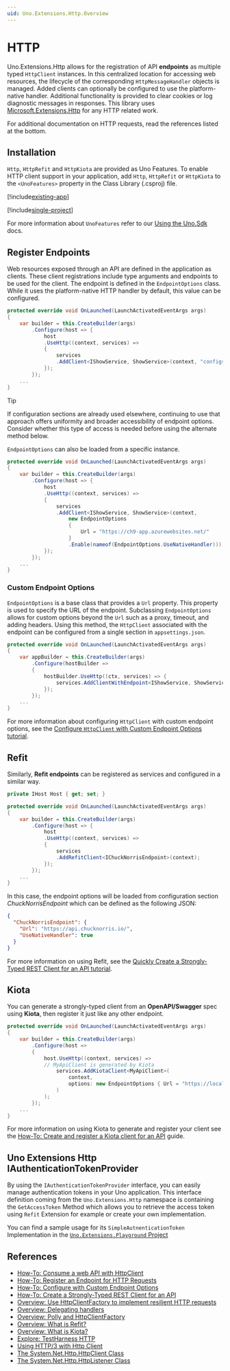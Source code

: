 ```yaml
---
uid: Uno.Extensions.Http.Overview
---
```

# HTTP

Uno.Extensions.Http allows for the registration of API **endpoints** as multiple typed `HttpClient` instances. In this centralized location for accessing web resources, the lifecycle of the corresponding `HttpMessageHandler` objects is managed. Added clients can optionally be configured to use the platform-native handler. Additional functionality is provided to clear cookies or log diagnostic messages in responses. This library uses [Microsoft.Extensions.Http](https://www.nuget.org/packages/Microsoft.Extensions.Http) for any HTTP related work.

For additional documentation on HTTP requests, read the references listed at the bottom.

## Installation

`Http`, `HttpRefit` and `HttpKiota` are provided as Uno Features. To enable HTTP client support in your application, add `Http`, `HttpRefit` or `HttpKiota` to the `<UnoFeatures>` property in the Class Library (.csproj) file.

[!include[existing-app](../includes/existing-app.md)]

[!include[single-project](../includes/single-project.md)]

For more information about `UnoFeatures` refer to our [Using the Uno.Sdk](xref:Uno.Features.Uno.Sdk) docs.

## Register Endpoints

Web resources exposed through an API are defined in the application as clients. These client registrations include type arguments and endpoints to be used for the client. The endpoint is defined in the `EndpointOptions` class. While it uses the platform-native HTTP handler by default, this value can be configured.

```csharp
protected override void OnLaunched(LaunchActivatedEventArgs args)
{
    var builder = this.CreateBuilder(args)
        .Configure(host => {
            host
            .UseHttp((context, services) =>
            {
                services
                .AddClient<IShowService, ShowService>(context, "configsectionname");
            });
        });
    ...
}
```

> [!TIP]
> If configuration sections are already used elsewhere, continuing to use that approach offers uniformity and broader accessibility of endpoint options. Consider whether this type of access is needed before using the alternate method below.

`EndpointOptions` can also be loaded from a specific instance.

```csharp
protected override void OnLaunched(LaunchActivatedEventArgs args)
{
    var builder = this.CreateBuilder(args)
        .Configure(host => {
            host
            .UseHttp((context, services) =>
            {
                services
                .AddClient<IShowService, ShowService>(context,
                    new EndpointOptions
                    {
                        Url = "https://ch9-app.azurewebsites.net/"
                    }
                    .Enable(nameof(EndpointOptions.UseNativeHandler)));
            });
        });
    ...
}
```

### Custom Endpoint Options

`EndpointOptions` is a base class that provides a `Url` property. This property is used to specify the URL of the endpoint. Subclassing `EndpointOptions` allows for custom options beyond the `Url` such as a proxy, timeout, and adding headers. Using this method, the `HttpClient` associated with the endpoint can be configured from a single section in `appsettings.json`.

```csharp
protected override void OnLaunched(LaunchActivatedEventArgs args)
{
    var appBuilder = this.CreateBuilder(args)
        .Configure(hostBuilder =>
        {
            hostBuilder.UseHttp((ctx, services) => {
                services.AddClientWithEndpoint<IShowService, ShowService, CustomEndpointOptions>();
            });
        });
    ...
}
```

For more information about configuring `HttpClient` with custom endpoint options, see the [Configure `HttpClient` with Custom Endpoint Options tutorial](xref:Uno.Extensions.Http.HowToEndpointOptions).

## Refit

Similarly, **Refit endpoints** can be registered as services and configured in a similar way.

```csharp
private IHost Host { get; set; }

protected override void OnLaunched(LaunchActivatedEventArgs args)
{
    var builder = this.CreateBuilder(args)
        .Configure(host => {
            host
            .UseHttp((context, services) =>
            {
                services
                .AddRefitClient<IChuckNorrisEndpoint>(context);
            });
        });
    ...
}
```

In this case, the endpoint options will be loaded from configuration section _ChuckNorrisEndpoint_ which can be defined as the following JSON:

```json
{
  "ChuckNorrisEndpoint": {
    "Url": "https://api.chucknorris.io/",
    "UseNativeHandler": true
  }
}
```

For more information on using Refit, see the [Quickly Create a Strongly-Typed REST Client for an API tutorial](xref:Uno.Extensions.Http.HowToRefit).

## Kiota

You can generate a strongly-typed client from an **OpenAPI/Swagger** spec using **Kiota**, then register it just like any other endpoint.

```csharp
protected override void OnLaunched(LaunchActivatedEventArgs args)
{
    var builder = this.CreateBuilder(args)
        .Configure(host =>
        {
            host.UseHttp((context, services) =>
            // MyApiClient is generated by Kiota
                services.AddKiotaClient<MyApiClient>(
                    context,
                    options: new EndpointOptions { Url = "https://localhost:5002" }
                )
            );
        });
    ...
}
```

For more information on using Kiota to generate and register your client see the [How-To: Create and register a Kiota client for an API](xref:Uno.Extensions.Http.HowToKiota) guide.

## Uno Extensions Http IAuthenticationTokenProvider

By using the `IAuthenticationTokenProvider` interface, you can easily manage authentication tokens in your Uno application. This interface definition coming from the `Uno.Extensions.Http` namespace is containing the `GetAccessToken` Method which allows you to retrieve the access token using `Refit` Extension for example or create your own implementation.

You can find a sample usage for its `SimpleAutnenticationToken` Implementation in the [`Uno.Extensions.Playground` Project](https://github.com/unoplatform/uno.extensions/blob/main/samples/Playground/Playground/AppHost.cs#L47)

## References

- [How-To: Consume a web API with HttpClient](xref:Uno.Development.ConsumeWebApi)
- [How-To: Register an Endpoint for HTTP Requests](xref:Uno.Extensions.Http.HowToHttp)
- [How-To: Configure with Custom Endpoint Options](xref:Uno.Extensions.Http.HowToEndpointOptions)
- [How-To: Create a Strongly-Typed REST Client for an API](xref:Uno.Extensions.Http.HowToRefit)
- [Overview: Use HttpClientFactory to implement resilient HTTP requests](https://learn.microsoft.com/dotnet/architecture/microservices/implement-resilient-applications/use-httpclientfactory-to-implement-resilient-http-requests#benefits-of-using-ihttpclientfactory)
- [Overview: Delegating handlers](https://learn.microsoft.com/aspnet/web-api/overview/advanced/http-message-handlers)
- [Overview: Polly and HttpClientFactory](https://github.com/App-vNext/Polly/wiki/Polly-and-HttpClientFactory)
- [Overview: What is Refit?](https://github.com/reactiveui/refit)
- [Overview: What is Kiota?](https://learn.microsoft.com/en-us/openapi/kiota/)
- [Explore: TestHarness HTTP](https://github.com/unoplatform/uno.extensions/tree/main/testing/TestHarness/TestHarness/Ext/Http/)
- [Using HTTP/3 with Http Client](https://learn.microsoft.com/en-us/dotnet/core/extensions/httpclient-http3)
- [The System.Net.Http.HttpClient Class](https://learn.microsoft.com/en-us/dotnet/fundamentals/runtime-libraries/system-net-http-httpclient)
- [The System.Net.Http.HttpListener Class](https://learn.microsoft.com/de-de/dotnet/fundamentals/runtime-libraries/system-net-httplistener)